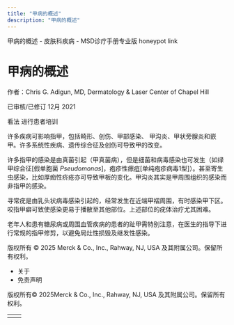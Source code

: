 ```yaml
---
title: "甲病的概述"
description: "甲病的概述"
---
```


﻿甲病的概述 \- 皮肤科疾病 \- MSD诊疗手册专业版 honeypot link

# 甲病的概述

作者：Chris G. Adigun, MD, Dermatology & Laser Center of Chapel Hill

已审核/已修订 12月 2021

看法 进行患者培训

许多疾病可影响指甲，包括畸形、创伤、甲部感染、 甲沟炎、甲状旁腺炎和嵌甲。许多系统性疾病、遗传综合征及创伤可导致甲的改变。

许多指甲的感染是由真菌引起（甲真菌病），但是细菌和病毒感染也可发生（如绿甲综合征\[假单胞菌 _Pseudomonas_\]，疱疹性瘭疽\[单纯疱疹病毒1型\]）。甚至寄生虫感染，比如厚痂性疥疮亦可导致甲板的变化。甲沟炎其实是甲周围组织的感染而非指甲的感染。

寻常疣是由乳头状病毒感染引起的，经常发生在近端甲褶周围，有时感染甲下区。咬指甲癖可致使感染更易于播散至其他部位。上述部位的疣体治疗尤其困难。

老年人和患有糖尿病或周围血管疾病的患者的趾甲需特别注意，在医生的指导下进行常规的指甲修剪，以避免局灶性损毁及继发性感染。



版权所有 © 2025
Merck & Co., Inc., Rahway, NJ, USA 及其附属公司。保留所有权利。

- 关于
- 免责声明

版权所有© 2025Merck & Co., Inc., Rahway, NJ, USA 及其附属公司。保留所有权利。

|     |     |
| --- | --- |
|  |  |